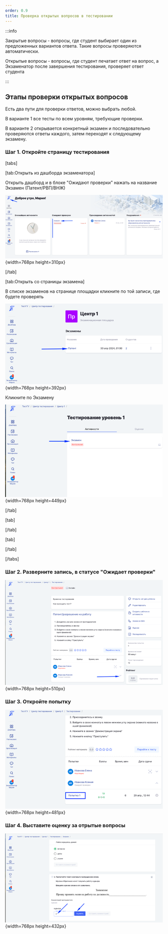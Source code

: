 ```yaml
---
order: 0.9
title: Проверка открытых вопросов в тестировании
---
```


:::info 

Закрытые вопросы - вопросы, где студент выбирает один из предложенных вариантов ответа. Такие вопросы проверяются автоматически.

Открытые вопросы - вопросы, где студент печатает ответ на вопрос, а Экзаменатор после завершения тестирования, проверяет ответ студента

:::

## **Этапы проверки открытых вопросов**

Есть два пути для проверки ответов, можно выбрать любой.

В варианте 1 все тесты по всем уровням, требующие проверки.

В варианте 2 открывается конкретный экзамен и последовательно проверяются ответы каждого, затем переходят к следующему экзамену.

### **Шаг 1. Откройте страницу тестирования**

[tabs]

[tab:Открыть из дашборда экзаменатора]

Открыть дашборд и в блоке "Ожидают проверки" нажать на название Экзамен (Патент/РВП/ВНЖ)

![](./proverka-otkrytykh-voprosov-v-testirovanii.png){width=768px height=310px}

[/tab]

[tab:Открыть со страницы экзамена]

В списке экзаменов на странице площадки кликните по той записи, где будете проверять

![](./proverka-otkrytykh-voprosov-v-testirovanii-2.png){width=768px height=392px}

Кликните по Экзамену

![](./proverka-otkrytykh-voprosov-v-testirovanii-3.png){width=768px height=449px}

[/tab]

[tab]



[/tab]

[tab]



[/tab]

[/tabs]

### **Шаг 2. Разверните запись, в статусе "Ожидает проверки"**

![](./proverka-otkrytykh-voprosov-v-testirovanii-4.png){width=768px height=510px}

### **Шаг 3. Откройте попытку**

![](./proverka-otkrytykh-voprosov-v-testirovanii-5.png){width=768px height=481px}

### **Шаг 4. Выставите оценку за отрытые вопросы**

![](./proverka-otkrytykh-voprosov-v-testirovanii-6.png){width=768px height=432px}